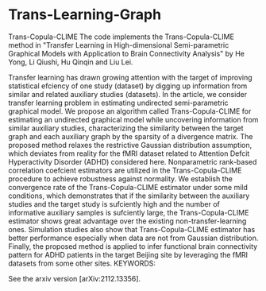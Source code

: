 # Trans-Learning-Graph
Trans-Copula-CLIME
The code implements the Trans-Copula-CLIME method in  "Transfer Learning in High-dimensional Semi-parametric Graphical Models with Application to Brain Connectivity Analysis" by He Yong, Li Qiushi, Hu Qinqin and Liu Lei. 



Transfer learning has drawn growing attention with the target of improving statistical efciency of one study (dataset) by digging up information from similar
and related auxiliary studies (datasets). In the article, we consider transfer learning problem in estimating undirected semi-parametric graphical model. We propose
an algorithm called Trans-Copula-CLIME for estimating an undirected graphical
model while uncovering information from similar auxiliary studies, characterizing
the similarity between the target graph and each auxiliary graph by the sparsity of
a divergence matrix. The proposed method relaxes the restrictive Gaussian distribution assumption, which deviates from reality for the fMRI dataset related to Attention
Defcit Hyperactivity Disorder (ADHD) considered here. Nonparametric rank-based
correlation coefcient estimators are utilized in the Trans-Copula-CLIME procedure to achieve robustness against normality. We establish the convergence rate
of the Trans-Copula-CLIME estimator under some mild conditions, which demonstrates that if the similarity between the auxiliary studies and the target study is
sufciently high and the number of informative auxiliary samples is sufciently
large, the Trans-Copula-CLIME estimator shows great advantage over the existing
non-transfer-learning ones. Simulation studies also show that Trans-Copula-CLIME
estimator has better performance especially when data are not from Gaussian distribution. Finally, the proposed method is applied to infer functional brain connectivity
pattern for ADHD patients in the target Beijing site by leveraging the fMRI datasets
from some other sites.
KEYWORDS:



See the arxiv version [arXiv:2112.13356].
